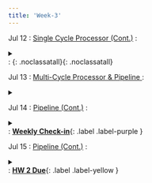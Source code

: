 ```yaml
---
title: 'Week-3' 
---
```



Jul 12
: [Single Cycle Processor (Cont.)](https://canvas.ucsd.edu/files/4763017/download?download_frd=1)
  : <details  title="recommended readings"  class="my"><summary><i class="icon fas fa-book-reader "></i></summary><span class="fs-2">Read 4.4</span></details>
  : [<i class="icon fas fa-file-pdf"></i>](https://canvas.ucsd.edu/files/4763017/download?download_frd=1 "slides")[<i class="icon fas fas fa-video"></i>](https://canvas.ucsd.edu/courses/28054/external_tools/82 "video"){: .noclassatall}[<i class="icon fas fa-chalkboard-teacher"></i>](https://canvas.ucsd.edu/files/4763017/ "annotated slides"){: .noclassatall}
  

Jul 13
: [Multi-Cycle Processor & Pipeline ](#)
  : <details  title="recommended readings"  class="my"><summary><i class="icon fas fa-book-reader "></i></summary><span class="fs-2">Read 4.5 until hazards (p272-277); Skim rest of 4.5</span></details>
  

Jul 14
: [Pipeline (Cont.)](#)
  : <details  title="recommended readings"  class="my"><summary><i class="icon fas fa-book-reader "></i></summary><span class="fs-2">Read 4.6</span></details>
  : [**Weekly Check-in**](https://canvas.ucsd.edu/courses/28054/quizzes){: .label .label-purple }

Jul 15
: [Pipeline (Cont.)](#)
  : <details  title="recommended readings"  class="my"><summary><i class="icon fas fa-book-reader "></i></summary><span class="fs-2">Read 4.5 hazards and data hazards (p277-281); Read 4.7</span></details>
  : [**HW 2 Due**](https://canvas.ucsd.edu/courses/28054/assignments/342802){: .label .label-yellow }


